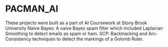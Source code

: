 # PACMAN_AI
These projects were built as a part of AI Coursework at Stony Brook University
Naive Bayes: A naive Bayes spam filter which included Laplacian Smoothing to detect emails as spam or ham.
SCP: Backtracking and Arc-Consistency techniques to detect the markings of a Golomb Ruler.
